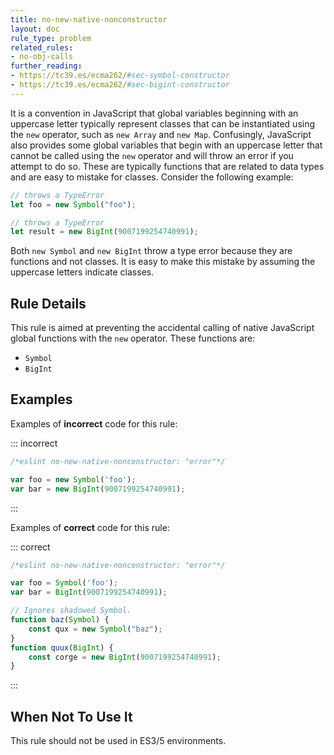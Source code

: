 ```yaml
---
title: no-new-native-nonconstructor
layout: doc
rule_type: problem
related_rules:
- no-obj-calls
further_reading:
- https://tc39.es/ecma262/#sec-symbol-constructor
- https://tc39.es/ecma262/#sec-bigint-constructor
---
```




It is a convention in JavaScript that global variables beginning with an uppercase letter typically represent classes that can be instantiated using the `new` operator, such as `new Array` and `new Map`. Confusingly, JavaScript also provides some global variables that begin with an uppercase letter that cannot be called using the `new` operator and will throw an error if you attempt to do so. These are typically functions that are related to data types and are easy to mistake for classes. Consider the following example:

```js
// throws a TypeError
let foo = new Symbol("foo");

// throws a TypeError
let result = new BigInt(9007199254740991);
```

Both `new Symbol` and `new BigInt` throw a type error because they are functions and not classes. It is easy to make this mistake by assuming the uppercase letters indicate classes.

## Rule Details

This rule is aimed at preventing the accidental calling of native JavaScript global functions with the `new` operator. These functions are:

* `Symbol`
* `BigInt`

## Examples

Examples of **incorrect** code for this rule:

::: incorrect

```js
/*eslint no-new-native-nonconstructor: "error"*/

var foo = new Symbol('foo');
var bar = new BigInt(9007199254740991);
```

:::

Examples of **correct** code for this rule:

::: correct

```js
/*eslint no-new-native-nonconstructor: "error"*/

var foo = Symbol('foo');
var bar = BigInt(9007199254740991);

// Ignores shadowed Symbol.
function baz(Symbol) {
    const qux = new Symbol("baz");
}
function quux(BigInt) {
    const corge = new BigInt(9007199254740991);
}

```

:::

## When Not To Use It

This rule should not be used in ES3/5 environments.
